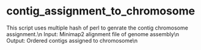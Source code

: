 # contig_assignment_to_chromosome
This script uses multiple hash of perl to genrate the contig chromosome assignment.\n
Input: Minimap2 alignment file of genome assembly\n
Output: Ordered contigs assigned to chromosome\n
